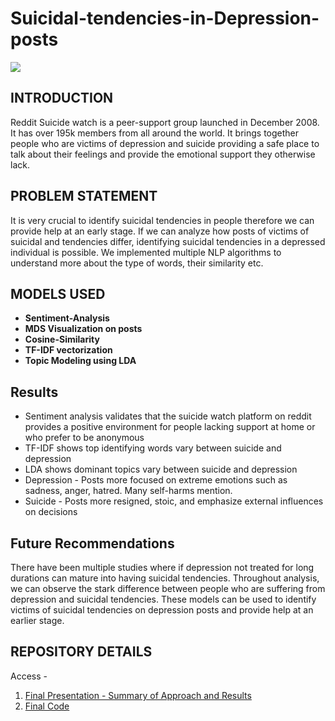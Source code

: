 # Suicidal-tendencies-in-Depression-posts
![](https://www.prescottenews.com/media/k2/items/cache/a01b0e3b45596bb361c5b96f834a1ebb_L.jpg)

## INTRODUCTION
Reddit Suicide watch is a peer-support group launched in December 2008. It has over 195k members from all around the world. It brings together people who are victims of depression and suicide providing a safe place to talk about their feelings and provide the emotional support they otherwise lack.

## PROBLEM STATEMENT
It is very crucial to identify suicidal tendencies in people therefore we can provide help at an early stage. If we can analyze how posts of victims of suicidal and tendencies differ, identifying suicidal tendencies in a depressed individual is possible. We implemented multiple NLP algorithms to understand more about the type of words, their similarity etc. 

## MODELS USED
* **Sentiment-Analysis** 
* **MDS Visualization on posts**
* **Cosine-Similarity** 
* **TF-IDF vectorization**
* **Topic Modeling using LDA** 

## Results
* Sentiment analysis validates that the suicide watch platform on reddit provides a positive environment for people lacking support at home or who prefer to be anonymous 
* TF-IDF shows top identifying words vary between suicide and depression
* LDA shows dominant topics vary between suicide and depression
* Depression - Posts more focused on extreme emotions such as sadness, anger, hatred. Many self-harms mention. 
* Suicide - Posts more resigned, stoic, and emphasize external influences on decisions

## Future Recommendations
There have been multiple studies where if depression not treated for long durations can mature into having suicidal tendencies.
Throughout analysis, we can observe the stark difference between people who are suffering from depression and suicidal tendencies. These models can be used to identify victims of suicidal tendencies on depression posts and provide help at an earlier stage. 

## REPOSITORY DETAILS
Access -
1. [Final Presentation - Summary of Approach and Results]()
2. [Final Code]()
